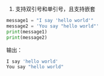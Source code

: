 1. 支持双引号和单引号，且支持嵌套

```python
message1 = "I say 'hello world'"
message2 = 'You say "hello world"'
print(message1)
print(message2)
```

输出：

```bash
I say 'hello world'
You say "hello world"
```